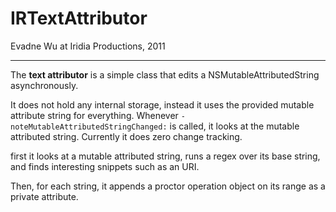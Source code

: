 # IRTextAttributor

Evadne Wu at Iridia Productions, 2011

* * *

The **text attributor** is a simple class that edits a NSMutableAttributedString asynchronously.

It does not hold any internal storage, instead it uses the provided mutable attribute string for everything.  Whenever `-noteMutableAttributedStringChanged:` is called, it looks at the mutable attributed string.  Currently it does zero change tracking.

first it looks at a mutable attributed string, runs a regex over its base string, and finds interesting snippets such as an URI.

Then, for each string, it appends a proctor operation object on its range as a private attribute.